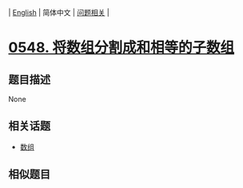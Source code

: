 
| [English](README_EN.md) | 简体中文 | [问题相关](QUESTION.md) |
# [0548. 将数组分割成和相等的子数组](https://leetcode-cn.com/problems/split-array-with-equal-sum/)
## 题目描述
None
## 相关话题
- [数组](https://leetcode-cn.com/tag/array)
## 相似题目

